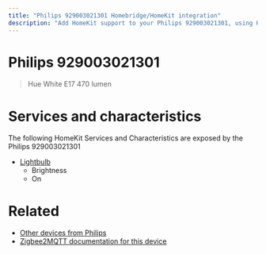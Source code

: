 ```yaml
---
title: "Philips 929003021301 Homebridge/HomeKit integration"
description: "Add HomeKit support to your Philips 929003021301, using Homebridge, Zigbee2MQTT and homebridge-z2m."
---
```

<!---
This file has been GENERATED using src/docgen/docgen.ts
DO NOT EDIT THIS FILE MANUALLY!
-->
# Philips 929003021301
> Hue White E17 470 lumen


# Services and characteristics
The following HomeKit Services and Characteristics are exposed by
the Philips 929003021301

* [Lightbulb](../../light.md)
  * Brightness
  * On


# Related
* [Other devices from Philips](../index.md#philips)
* [Zigbee2MQTT documentation for this device](https://www.zigbee2mqtt.io/devices/929003021301.html)